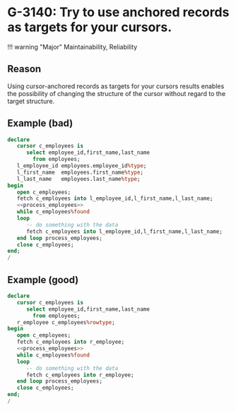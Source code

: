 # G-3140: Try to use anchored records as targets for your cursors. 

!!! warning "Major"
    Maintainability, Reliability

## Reason

Using cursor-anchored records as targets for your cursors results enables the possibility of changing the structure of the cursor without regard to the target structure.

## Example (bad)

``` sql
declare
   cursor c_employees is
      select employee_id,first_name,last_name
        from employees;
   l_employee_id employees.employee_id%type;
   l_first_name  employees.first_name%type;
   l_last_name   employees.last_name%type;
begin
   open c_employees;
   fetch c_employees into l_employee_id,l_first_name,l_last_name;
   <<process_employees>>
   while c_employees%found
   loop
      -- do something with the data
      fetch c_employees into l_employee_id,l_first_name,l_last_name;
   end loop process_employees;
   close c_employees;
end;
/
```

## Example (good)

``` sql
declare
   cursor c_employees is
      select employee_id,first_name,last_name
        from employees;
   r_employee c_employees%rowtype;
begin
   open c_employees;
   fetch c_employees into r_employee;
   <<process_employees>>
   while c_employees%found
   loop
      -- do something with the data
      fetch c_employees into r_employee;
   end loop process_employees;
   close c_employees;
end;
/
```